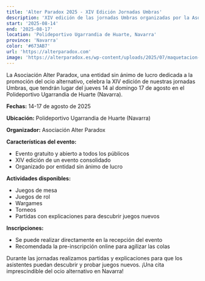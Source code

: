```yaml
---
title: 'Alter Paradox 2025 - XIV Edición Jornadas Umbras'
description: 'XIV edición de las jornadas Umbras organizadas por la Asociación Alter Paradox en Navarra.'
start: '2025-08-14'
end: '2025-08-17'
location: 'Polideportivo Ugarrandia de Huarte, Navarra'
province: 'Navarra'
color: '#673AB7'
url: 'https://alterparadox.com'
image: 'https://alterparadox.es/wp-content/uploads/2025/07/maquetacion-cartel-umbras-2025-724x1024.png'
---
```


La Asociación Alter Paradox, una entidad sin ánimo de lucro dedicada a la promoción del ocio alternativo, celebra la XIV edición de nuestras jornadas Umbras, que tendrán lugar del jueves 14 al domingo 17 de agosto en el Polideportivo Ugarrandia de Huarte (Navarra).

**Fechas:** 14-17 de agosto de 2025

**Ubicación:** Polideportivo Ugarrandia de Huarte (Navarra)

**Organizador:** Asociación Alter Paradox

**Características del evento:**
- Evento gratuito y abierto a todos los públicos
- XIV edición de un evento consolidado
- Organizado por entidad sin ánimo de lucro

**Actividades disponibles:**
- Juegos de mesa
- Juegos de rol
- Wargames
- Torneos
- Partidas con explicaciones para descubrir juegos nuevos

**Inscripciones:**
- Se puede realizar directamente en la recepción del evento
- Recomendada la pre-inscripción online para agilizar las colas

Durante las jornadas realizamos partidas y explicaciones para que los asistentes puedan descubrir y probar juegos nuevos. ¡Una cita imprescindible del ocio alternativo en Navarra!
